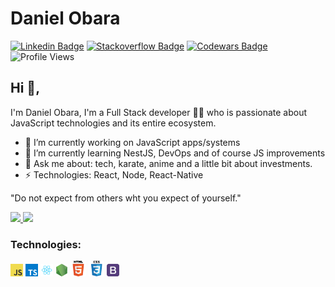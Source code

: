 # Daniel Obara
[![Linkedin Badge](https://img.shields.io/badge/-danielobara-blue?style=flat-square&logo=Linkedin&logoColor=white&link=https://www.linkedin.com/in/danielobara/)](https://www.linkedin.com/in/danielobara/)
[![Stackoverflow Badge](https://img.shields.io/badge/-Stackoverflow-4CA143?style=flat-square&logo=Stackoverflow&logoColor=white&link=https://stackoverflow.com/users/10564639/daniel-obara)](https://stackoverflow.com/users/10564639/daniel-obara)
[![Codewars Badge](https://www.codewars.com/users/TsutomuObara/badges/micro)](https://www.codewars.com/users/TsutomuObara/badges/micro)
![Profile Views](https://komarev.com/ghpvc/?username=your-github-username&color=green)

## Hi 👋, 
I'm Daniel Obara, I'm a Full Stack developer 👨‍💻 who is passionate about JavaScript technologies and its entire ecosystem. 

- 🔭 I’m currently working on JavaScript apps/systems
- 🌱 I’m currently learning NestJS, DevOps and of course JS improvements
- 💬 Ask me about: tech, karate, anime and a little bit about investments.
-  ⚡ Technologies: React, Node, React-Native

"Do not expect from others wht you expect of yourself." 

<p align="justify">
  <a href="https://github.com/DanielObara/github-readme-stats">
    <img
      height="150"
      src="https://github-readme-stats.vercel.app/api?username=DanielObara&count_private=true&show_icons=true&custom_title=Github%20Status&show=issues&theme=radical"
    />
  </a>
   <a href="https://github.com/DanielObara/github-readme-stats">
    <img
      height="150"
      src="https://github-readme-stats.vercel.app/api/top-langs/?username=DanielObara&layout=compact&theme=radical" />
  </a>  
</p>

### Technologies:
<code><img height="20" src="https://raw.githubusercontent.com/github/explore/80688e429a7d4ef2fca1e82350fe8e3517d3494d/topics/javascript/javascript.png"></code>
<code><img height="20" src="https://raw.githubusercontent.com/github/explore/80688e429a7d4ef2fca1e82350fe8e3517d3494d/topics/typescript/typescript.png"></code>
<code><img height="20" src="https://raw.githubusercontent.com/github/explore/80688e429a7d4ef2fca1e82350fe8e3517d3494d/topics/react/react.png"></code>
<code><img height="20" src="https://raw.githubusercontent.com/github/explore/80688e429a7d4ef2fca1e82350fe8e3517d3494d/topics/nodejs/nodejs.png"></code> 
<code><img height="25" src="https://raw.githubusercontent.com/github/explore/80688e429a7d4ef2fca1e82350fe8e3517d3494d/topics/html/html.png"></code> 
<code><img height="25" src="https://raw.githubusercontent.com/github/explore/80688e429a7d4ef2fca1e82350fe8e3517d3494d/topics/css/css.png"></code>
<code><img height="20" src="https://raw.githubusercontent.com/github/explore/80688e429a7d4ef2fca1e82350fe8e3517d3494d/topics/bootstrap/bootstrap.png"></code>
